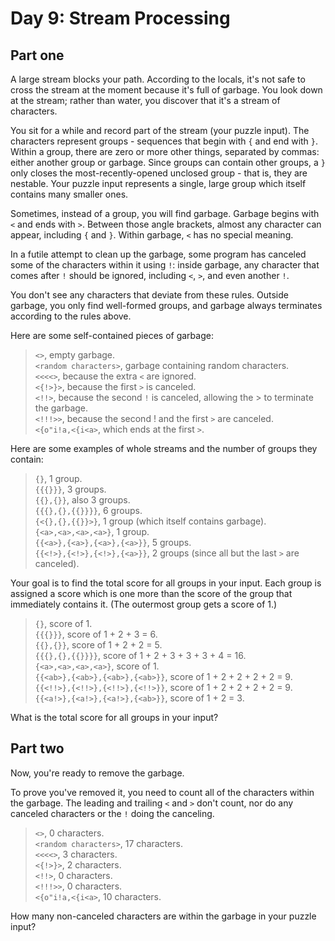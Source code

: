 # Day 9: Stream Processing
## Part one
A large stream blocks your path. According to the locals, it's not safe to cross the stream at the moment because it's full of garbage. You look down at the stream; rather than water, you discover that it's a stream of characters.

You sit for a while and record part of the stream (your puzzle input). The characters represent groups - sequences that begin with `{` and end with `}`. Within a group, there are zero or more other things, separated by commas: either another group or garbage. Since groups can contain other groups, a `}` only closes the most-recently-opened unclosed group - that is, they are nestable. Your puzzle input represents a single, large group which itself contains many smaller ones.

Sometimes, instead of a group, you will find garbage. Garbage begins with `<` and ends with `>`. Between those angle brackets, almost any character can appear, including `{` and `}`. Within garbage, `<` has no special meaning.

In a futile attempt to clean up the garbage, some program has canceled some of the characters within it using `!`: inside garbage, any character that comes after `!` should be ignored, including `<`, `>`, and even another `!`.

You don't see any characters that deviate from these rules. Outside garbage, you only find well-formed groups, and garbage always terminates according to the rules above.

Here are some self-contained pieces of garbage:

> `<>`, empty garbage.  
> `<random characters>`, garbage containing random characters.  
> `<<<<>`, because the extra `<` are ignored.  
> `<{!>}>`, because the first `>` is canceled.  
> `<!!>`, because the second `!` is canceled, allowing the > to terminate the garbage.  
> `<!!!>>`, because the second ! and the first `>` are canceled.  
> `<{o"i!a,<{i<a>`, which ends at the first `>`.  

Here are some examples of whole streams and the number of groups they contain:

> `{}`, 1 group.  
> `{{{}}}`, 3 groups.  
> `{{},{}}`, also 3 groups.  
> `{{{},{},{{}}}}`, 6 groups.  
> `{<{},{},{{}}>}`, 1 group (which itself contains garbage).  
> `{<a>,<a>,<a>,<a>}`, 1 group.  
> `{{<a>},{<a>},{<a>},{<a>}}`, 5 groups.  
> `{{<!>},{<!>},{<!>},{<a>}}`, 2 groups (since all but the last `>` are canceled).  

Your goal is to find the total score for all groups in your input. Each group is assigned a score which is one more than the score of the group that immediately contains it. (The outermost group gets a score of 1.)

> `{}`, score of 1.  
> `{{{}}}`, score of 1 + 2 + 3 = 6.  
> `{{},{}}`, score of 1 + 2 + 2 = 5.  
> `{{{},{},{{}}}}`, score of 1 + 2 + 3 + 3 + 3 + 4 = 16.  
> `{<a>,<a>,<a>,<a>}`, score of 1.  
> `{{<ab>},{<ab>},{<ab>},{<ab>}}`, score of 1 + 2 + 2 + 2 + 2 = 9.  
> `{{<!!>},{<!!>},{<!!>},{<!!>}}`, score of 1 + 2 + 2 + 2 + 2 = 9.  
> `{{<a!>},{<a!>},{<a!>},{<ab>}}`, score of 1 + 2 = 3.  

What is the total score for all groups in your input?

## Part two

Now, you're ready to remove the garbage.

To prove you've removed it, you need to count all of the characters within the garbage. The leading and trailing `<` and `>` don't count, nor do any canceled characters or the `!` doing the canceling.

> `<>`, 0 characters.  
> `<random characters>`, 17 characters.  
> `<<<<>`, 3 characters.  
> `<{!>}>`, 2 characters.  
> `<!!>`, 0 characters.  
> `<!!!>>`, 0 characters.  
> `<{o"i!a,<{i<a>`, 10 characters.  

How many non-canceled characters are within the garbage in your puzzle input?
